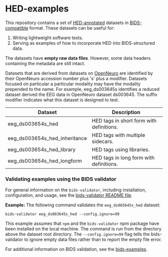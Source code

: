 
# HED-examples

This repository contains a set of
[HED-annotated](https://hed-specification.readthedocs.io/en/latest/index.html)
datasets in [BIDS-compatible](https://bids.neuroimaging.io/) format.
These datasets can be useful for:

1. Writing lightweight software tests.
1. Serving as examples of how to incorporate HED into BIDS-structured data.

The datasets have **empty raw data files**. 
However, some data headers containing the metadata are still intact.

Datasets that are derived from datasets on [OpenNeuro](https://openneuro.org)
are identified by their OpenNeuro accession number plus 's' plus a modifier.
Datasets focused on particular a particular modality may have the modality
prepended to the name.
For example, eeg_ds003645s identifies a reduced dataset derived the EEG data
in OpenNeuro dataset ds003645.
The suffix modifier indicates what this dataset is designed to test.

| Dataset | Description |
| ----------------- | ------------|
| eeg_ds003654s_hed | HED tags in short form with definitions. |
| eeg_ds003654s_hed_inheritance | HED tags with multiple sidecars. |
| eeg_ds003654s_hed_library | HED tags using libraries.  |
| eeg_ds003654s_hed_longform | HED tags in long form with definitions. |


### Validating examples using the BIDS validator

For general information on the `bids-validator`, including installation, configuration, and usage,
see the [bids-validator README file](https://github.com/bids-standard/bids-validator#quickstart).

**Example:** The following command validates the  `eeg_ds003645s_hed` dataset:

```code
bids-validator eeg_ds003645s_hed --config.ignore=99
```

This example assumes that `npm` and the `bids-validator` npm package
have been installed on the local machine. 
The command is run from the directory above the dataset root directory.
The `--config.ignore=99` flag tells the bids-validator to ignore empty data files 
rather than to report the empty file error.

For additional information on BIDS validation,
see the [bids-examples](https://github.com/bids-standard/bids-examples#readme).
